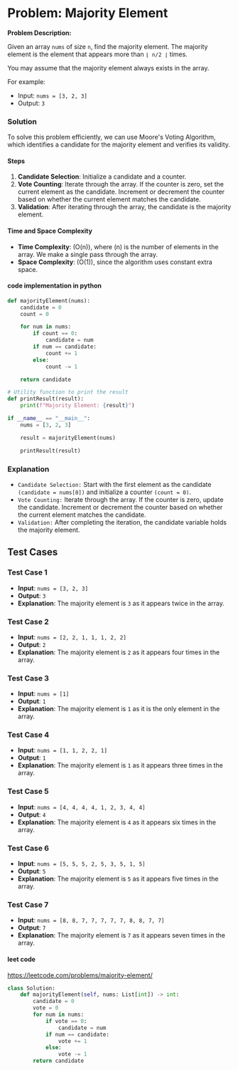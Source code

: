 # Problem: Majority Element

**Problem Description:**

Given an array `nums` of size `n`, find the majority element. The majority element is the element that appears more than `⌊ n/2 ⌋` times.

You may assume that the majority element always exists in the array.

For example:

- Input: `nums = [3, 2, 3]`
- Output: `3`

### Solution

To solve this problem efficiently, we can use Moore's Voting Algorithm, which identifies a candidate for the majority element and verifies its validity.

#### Steps

1. **Candidate Selection**: Initialize a candidate and a counter.
2. **Vote Counting**: Iterate through the array. If the counter is zero, set the current element as the candidate. Increment or decrement the counter based on whether the current element matches the candidate.
3. **Validation**: After iterating through the array, the candidate is the majority element.

#### Time and Space Complexity

- **Time Complexity**: \(O(n)\), where \(n\) is the number of elements in the array. We make a single pass through the array.
- **Space Complexity**: \(O(1)\), since the algorithm uses constant extra space.

#### code implementation in python

```python
def majorityElement(nums):
    candidate = 0
    count = 0

    for num in nums:
        if count == 0:
            candidate = num
        if num == candidate:
            count += 1 
        else:
            count -= 1

    return candidate

# Utility function to print the result
def printResult(result):
    print(f"Majority Element: {result}")

if __name__ == "__main__":
    nums = [3, 2, 3]

    result = majorityElement(nums)

    printResult(result)

```
<!-- 
#### Code Implementation in C++

```cpp
#include <iostream>
#include <vector>
using namespace std;

// Function to find the majority element using Moore's Voting Algorithm
int majorityElement(vector<int>& nums) {
    int candidate = 0;
    int count = 0;

    for (int num : nums) {
        if (count == 0) {
            candidate = num;
        }
        count += (num == candidate) ? 1 : -1;
    }

    return candidate;
}

// Utility function to print the result
void printResult(int result) {
    cout << "Majority Element: " << result << endl;
}

int main() {
    vector<int> nums = {3, 2, 3};

    int result = majorityElement(nums);

    printResult(result);

    return 0;
}
``` -->

### Explanation

- `Candidate Selection:` Start with the first element as the candidate `(candidate = nums[0])` and initialize a counter `(count = 0)`.
- `Vote Counting:` Iterate through the array. If the counter is zero, update the candidate. Increment or decrement the counter based on whether the current element matches the candidate.
- `Validation:` After completing the iteration, the candidate variable holds the majority element.

## Test Cases

### Test Case 1

- **Input**: `nums = [3, 2, 3]`
- **Output**: `3`
- **Explanation**: The majority element is `3` as it appears twice in the array.

### Test Case 2

- **Input**: `nums = [2, 2, 1, 1, 1, 2, 2]`
- **Output**: `2`
- **Explanation**: The majority element is `2` as it appears four times in the array.

### Test Case 3

- **Input**: `nums = [1]`
- **Output**: `1`
- **Explanation**: The majority element is `1` as it is the only element in the array.

### Test Case 4

- **Input**: `nums = [1, 1, 2, 2, 1]`
- **Output**: `1`
- **Explanation**: The majority element is `1` as it appears three times in the array.

### Test Case 5

- **Input**: `nums = [4, 4, 4, 4, 1, 2, 3, 4, 4]`
- **Output**: `4`
- **Explanation**: The majority element is `4` as it appears six times in the array.

### Test Case 6

- **Input**: `nums = [5, 5, 5, 2, 5, 3, 5, 1, 5]`
- **Output**: `5`
- **Explanation**: The majority element is `5` as it appears five times in the array.

### Test Case 7

- **Input**: `nums = [8, 8, 7, 7, 7, 7, 7, 8, 8, 7, 7]`
- **Output**: `7`
- **Explanation**: The majority element is `7` as it appears seven times in the array.

#### leet code

<https://leetcode.com/problems/majority-element/>

```python
class Solution:
    def majorityElement(self, nums: List[int]) -> int:
        candidate = 0
        vote = 0
        for num in nums:
            if vote == 0:
                candidate = num
            if num == candidate:
                vote += 1
            else:
                vote -= 1
        return candidate
        
```
